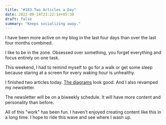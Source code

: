 ```yaml
---
title: "#183 Two Articles a Day"
date: 2022-08-14T23:22:14+05:30
draft: false
summary: "Keeps socializing away."
---
```


I have been more active on my blog in the last four days than over the last four months combined.

I like to be in the zone. Obsessed over something, you forget everything and focus entirely on one task.

This weekend, I had to remind myself to go for a walk or get some sleep because staring at a screen for every waking hour is unhealthy.

I finished two articles today. [The diagrams](/dailies/13-8-22-diagrams-in-my-new-blog/) look good. And I also revamped my newsletter.

The newsletter will be on a biweekly schedule. It will have more content and personality than before.

All of this "work" has been fun. I haven't enjoyed creating content like this in a long time. I hope to ride this wave and see where I wash up.
